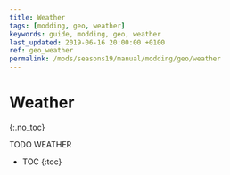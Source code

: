 ```yaml
---
title: Weather
tags: [modding, geo, weather]
keywords: guide, modding, geo, weather
last_updated: 2019-06-16 20:00:00 +0100
ref: geo_weather
permalink: /mods/seasons19/manual/modding/geo/weather
---
```


# Weather
{:.no_toc}

TODO WEATHER


* TOC
{:toc}
